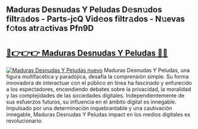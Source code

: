 ## Maduras Desnudas Y Peludas D𝚎sn𝚞dos filtr𝚊dos - Parts-jcQ Vid𝚎os filtr𝚊dos - N𝚞evas f𝚘tos atr𝚊ctivas Pfn9D

# <h2><a href="http://mbaf50v.tromn.icu/?c=Maduras+Desnudas+Y+Peludas">🔗👉👉👉 Maduras Desnudas Y Peludas 🔗🔗</a></h2>

[![Maduras Desnudas Y Peludas nuevo](https://i.imgur.com/pEAQMta.gif)](http://mbaf50v.tromn.icu/?c=Maduras+Desnudas+Y+Peludas)
Maduras Desnudas Y Peludas, una figura multifacética y paradójica, desafía la comprensión simple. Su forma innovadora de interactuar con el público en línea ha fascinado y enfurecido a los espectadores, encendiendo debates sobre la privacidad, la moralidad y las complejidades de las sociedades digitales. Independientemente de sus esfuerzos futuros, su influencia en el ámbito digital es innegable. Impulsado por una determinación inquebrantable y una cautivación innegable, Maduras Desnudas Y Peludas impact en los medios digitales es revolucionario.
